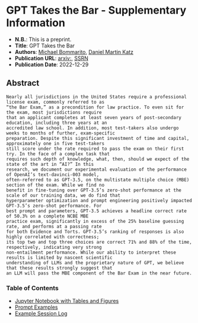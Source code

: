 GPT Takes the Bar - Supplementary Information
==================
  * __N.B.__: This is a preprint. 
  *  __Title__: GPT Takes the Bar
  *  __Authors__: [Michael Bommarito](https://www.linkedin.com/in/bommarito/), [Daniel Martin Katz](https://www.linkedin.com/in/daniel-katz-3b001539/)
  * __Publication URL__: [arxiv:](), [SSRN](https://papers.ssrn.com/sol3/papers.cfm?abstract_id=4314839)
  * __Publication Date__: 2022-12-29

## Abstract
```
Nearly all jurisdictions in the United States require a professional license exam, commonly referred to as 
“the Bar Exam,” as a precondition for law practice. To even sit for the exam, most jurisdictions require
that an applicant completes at least seven years of post-secondary education, including three years at an 
accredited law school. In addition, most test-takers also undergo weeks to months of further, exam-specific 
preparation. Despite this significant investment of time and capital, approximately one in five test-takers 
still score under the rate required to pass the exam on their first try. In the face of a complex task that
requires such depth of knowledge, what, then, should we expect of the state of the art in “AI?” In this 
research, we document our experimental evaluation of the performance of OpenAI’s text-davinci-003 model, 
often-referred to as GPT-3.5, on the multistate multiple choice (MBE) section of the exam. While we find no
benefit in fine-tuning over GPT-3.5’s zero-shot performance at the scale of our training data, we do find that
hyperparameter optimization and prompt engineering positively impacted GPT-3.5’s zero-shot performance. For
best prompt and parameters, GPT-3.5 achieves a headline correct rate of 50.3% on a complete NCBE MBE 
practice exam, significantly in excess of the 25% baseline guessing rate, and performs at a passing rate 
for both Evidence and Torts. GPT-3.5’s ranking of responses is also highly correlated with correctness; 
its top two and top three choices are correct 71% and 88% of the time, respectively, indicating very strong
non-entailment performance. While our ability to interpret these results is limited by nascent scientific 
understanding of LLMs and the proprietary nature of GPT, we believe that these results strongly suggest that
an LLM will pass the MBE component of the Bar Exam in the near future.
```

### Table of Contents

* [Jupyter Notebook with Tables and Figures](publication_tables.ipynb)
* [Prompt Examples](PROMPTS.md)
* [Example Session Log](sample_session_log.html)

